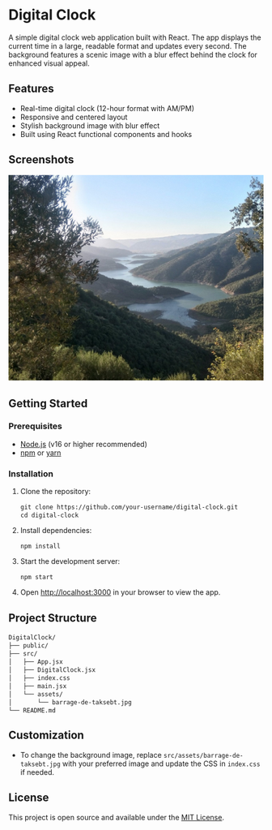 # Digital Clock

A simple digital clock web application built with React. The app displays the current time in a large, readable format and updates every second. The background features a scenic image with a blur effect behind the clock for enhanced visual appeal.

## Features

- Real-time digital clock (12-hour format with AM/PM)
- Responsive and centered layout
- Stylish background image with blur effect
- Built using React functional components and hooks

## Screenshots

![Screenshot](src/assets/barrage-de-taksebt.jpg)

## Getting Started

### Prerequisites

- [Node.js](https://nodejs.org/) (v16 or higher recommended)
- [npm](https://www.npmjs.com/) or [yarn](https://yarnpkg.com/)

### Installation

1. Clone the repository:

   ```
   git clone https://github.com/your-username/digital-clock.git
   cd digital-clock
   ```

2. Install dependencies:

   ```
   npm install
   ```

3. Start the development server:

   ```
   npm start
   ```

4. Open [http://localhost:3000](http://localhost:3000) in your browser to view the app.

## Project Structure

```
DigitalClock/
├── public/
├── src/
│   ├── App.jsx
│   ├── DigitalClock.jsx
│   ├── index.css
│   ├── main.jsx
│   └── assets/
│       └── barrage-de-taksebt.jpg
└── README.md
```

## Customization

- To change the background image, replace `src/assets/barrage-de-taksebt.jpg` with your preferred image and update the CSS in `index.css` if needed.

## License

This project is open source and available under the [MIT License](LICENSE).
